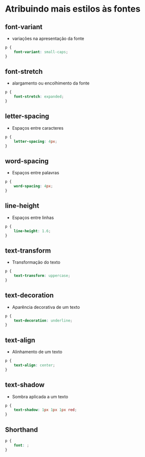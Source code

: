 # Atribuindo mais estilos às fontes

## font-variant

-   variações na apresentação da fonte

```css
p {
    font-variant: small-caps;
}
```

## font-stretch

-   alargamento ou encolhimento da fonte

```css
p {
    font-stretch: expanded;
}
```

## letter-spacing

-   Espaços entre caracteres

```css
p {
    letter-spacing: 4px;
}
```

## word-spacing

-   Espaços entre palavras

```css
p {
    word-spacing: 4px;
}
```

## line-height

-   Espaços entre linhas

```css
p {
    line-height: 1.6;
}
```

## text-transform

-   Transformação do texto

```css
p {
    text-transform: uppercase;
}
```

## text-decoration

-   Aparência decorativa de um texto

```css
p {
    text-decoration: underline;
}
```

## text-align

-   Alinhamento de um texto

```css
p {
    text-align: center;
}
```

## text-shadow

-   Sombra aplicada a um texto

```css
p {
    text-shadow: 1px 1px 1px red;
}
```

## Shorthand

```css
p {
    font: ;
}
```
